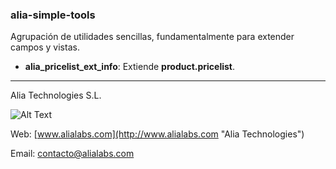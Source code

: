 ### alia-simple-tools

Agrupación de utilidades sencillas, fundamentalmente para extender campos y vistas.

* **alia_pricelist_ext_info**: Extiende **product.pricelist**.


___
Alia Technologies S.L.

![Alt Text](http://www.alialabs.com/images/alia-firma.png)

Web: [www.alialabs.com](http://www.alialabs.com "Alia Technologies")

Email: [contacto@alialabs.com](mailto:contacto@alialabs.com)